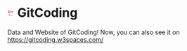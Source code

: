 # ![icon](https://raw.githubusercontent.com/smopuim2/OJ-data/main/ico.ico)  GitCoding

Data and Website of GitCoding!
Now, you can also see it on <https://gitcoding.w3spaces.com/>
